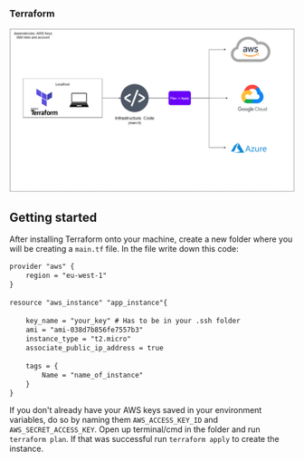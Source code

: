 ### Terraform

![img](tera_IAC_diagram.png)

## Getting started
After installing Terraform onto your machine, create a new folder where you will be creating a `main.tf` file. In the file write down this code:
```
provider "aws" {
	region = "eu-west-1"
}

resource "aws_instance" "app_instance"{

	key_name = "your_key" # Has to be in your .ssh folder
	ami = "ami-038d7b856fe7557b3"
	instance_type = "t2.micro"
	associate_public_ip_address = true

	tags = {
		Name = "name_of_instance"
	}
}
```

If you don't already have your AWS keys saved in your environment variables, do so by naming them `AWS_ACCESS_KEY_ID` and `AWS_SECRET_ACCESS_KEY`.
Open up terminal/cmd in the folder and run `terraform plan`. If that was successful run `terraform apply` to create the instance.